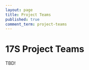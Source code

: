 ```yaml
---
layout: page
title: Project Teams
published: true
comment_term: project-teams
---
```



# 17S Project Teams

TBD!


<!--

# 16X Project Teams


## DartBot

DartBot: The Virtual Tour Guide that include a user-facing Web App and Mobile App, Facebook Messaging Bot, and an admin-facing Web App. The Messenger Bot provides users with information on different locations on campus and answers to queries. The user side of the Web App gives an overview of information found on a tour. The Admin side provides an administrator with analytics on the user's interactions with the bot and with the ability to edit any of the information on the tour.

The project used: Amazon S3 for photos, the Google Maps API, Botkit (Facebook Messenger), Wit AI, React Native, MongoDB, D3

* Main URL: [http://cs52-dartbot.surge.sh](http://cs52-dartbot.surge.sh)
* Facebook Bot: [https://github.com/dartmouth-cs52/dartbot-fb-bot](https://github.com/dartmouth-cs52/dartbot-fb-bot)
* Mobile App: [https://github.com/dartmouth-cs52/DartBotReactNative](https://github.com/dartmouth-cs52/DartBotReactNative)
* Frontend: [https://github.com/dartmouth-cs52/dartbot-frontend](https://github.com/dartmouth-cs52/dartbot-frontend)
* Backend: [https://github.com/dartmouth-cs52/dartbot-server](https://github.com/dartmouth-cs52/dartbot-server)


## DartPark

DartPark is an application that allows users to buy and sell parking spots in and around Dartmouth’s campus. The front end provides a simple, user-friendly interface where renters can search for and buy parking spots based on location, and vendors can list spots with a location, description, and price. The app implements a Google Search Box API, which matches a search query with available locations, and also allows for messaging between renters and vendors. Additionally, payment is supported with the Braintree payment API.

* Main URL: [http://dartpark.surge.sh/](http://dartpark.surge.sh/)
* Frontend: [https://github.com/jessie-anderson/dartpark](https://github.com/jessie-anderson/dartpark)
* Backend: [https://github.com/jessie-anderson/dartpark-server](https://github.com/jessie-anderson/dartpark-server)


## DigUp

DigUp is Dartmouth’s first lost and found listing website designed to help users recover lost items. Over our time at Dartmouth, many of us have personally experienced or witnessed those around us lose expensive, often devastatingly personal, articles including jackets, car keys, and bikes. Based off the necessity and the goodwill of student hearts here at Dartmouth, our team plans to create a web application that expedites the lost&found process and return lost items in an efficient and organized fashion, all the while preserving anonymity.

* Main URL: [https://digup.surge.sh/](https://digup.surge.sh/)
* Frontend: [https://github.com/dartmouth-cs52/digup](https://github.com/dartmouth-cs52/digup)
* Backend: [https://github.com/dartmouth-cs52/digup-backend](https://github.com/dartmouth-cs52/digup-backend)


## GamePlan

GamePlan is a web application to facilitate group planning and coordination of events. The app strives to encourage users to step outside their comfort zones and do things they normally never take the time to do! Users can create or be added to groups of other members, and then post event ideas to any groups that they are part of. When a user “likes” a post, they are put in a group chat with all other people who have liked that post, so they can easily communicate about planning this event.

* Main URL: [http://gameplan.surge.sh/](http://gameplan.surge.sh/)
* Frontend: [https://github.com/manmeetsg/gameplan-frontend](https://github.com/manmeetsg/gameplan-frontend)
* Backend: [https://github.com/manmeetsg/gameplan-backend](https://github.com/manmeetsg/gameplan-backend)


## HackHub

HackHub is a platform for organizing communication at a hackathon event. Hackers, recruiters, and organizers can all find HackHub useful. Hackers can keep track of the hackathon schedule, receive announcements (notified by text), view profiles of other hackers, and explore recruiters’ opportunities. Recruiters can promote their job opportunities and explore talent, and organizers can keep track of sponsors and run their event smoothly with control over all features of HackHub. HackHub’s dynamic nature in serving all of these users will streamline the hectic nature of a hackathon for all involved.

* Main URL:  [http://hackhub.surge.sh](http://hackhub.surge.sh)
* Frontend: [https://github.com/dartmouth-cs52/HackHubFrontEnd](https://github.com/dartmouth-cs52/HackHubFrontEnd)
* Backend: [https://github.com/dartmouth-cs52/HackHubAPIServer](https://github.com/dartmouth-cs52/HackHubAPIServer)


## SnapApp

SnapApp is a web application that allows users to send "captionable" pictures to other users that will disappear after they are seen by the receiving user. Think of Snapchat but in your web browser, allowing you to communicate with your friends and family from your computer whenever it is open and in front of you instead of having to get your phone out, unlock it, and search for Snapchat to get the job done. SnapApp's smooth interface and speed makes it great for messing with your friends when you need a break from studying or your phone is too far out of your reach.

* Main URL: [https://snap.surge.sh/](https://snap.surge.sh/)
* Frontend: [https://github.com/dartmouth-cs52/SnapApp-Frontend](https://github.com/dartmouth-cs52/SnapApp-Frontend)
* Backend: [https://github.com/dartmouth-cs52/SnapApp-Backend](https://github.com/dartmouth-cs52/SnapApp-Backend)


## ThreeForPong

Three for Pong is a platform that allows students to find pong games anonymously. By connecting students, we will reduce pong wait times and foster potential friendships.

* Splash Page: [http://cs52.me/Three-For-Pong-Splash-Page/](http://cs52.me/Three-For-Pong-Splash-Page/)
* Mobile Frontend: [https://github.com/dartmouth-cs52/Three-For-Pong-Front-End](https://github.com/dartmouth-cs52/Three-For-Pong-Front-End)
* Backend: [https://github.com/dartmouth-cs52/Three-For-Pong-Back-End](https://github.com/dartmouth-cs52/Three-For-Pong-Back-End) -->

